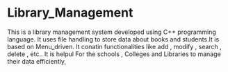 # Library_Management
This is a library management system developed using C++ programming language. 
It uses file handling to store data about books and students.It is based on Menu_driven.
It conatin functionalities like add , modify , search , delete , etc.. 
It is helpul For the schools , Colleges and Libraries to manage their data efficiently,
